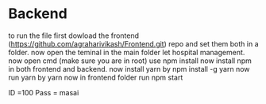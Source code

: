 # Backend


to run the file first dowload the frontend (https://github.com/agraharivikash/Frontend.git) repo and set them both in a folder.
now open the teminal in the main folder let hospital management.
now open cmd (make sure you are in root) use npm install
now install npm in both frontend and backend.
now install yarn by npm install -g yarn
now run yarn by yarn
now in frontend folder run npm start


ID =100
Pass = masai

